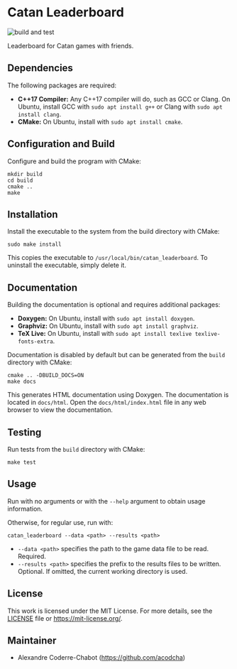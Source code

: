 # Catan Leaderboard
![build and test](https://github.com/acodcha/CatanLeaderboard/workflows/build%20and%20test/badge.svg?branch=master)

Leaderboard for Catan games with friends.

## Dependencies
The following packages are required:
- **C++17 Compiler:** Any C++17 compiler will do, such as GCC or Clang. On Ubuntu, install GCC with `sudo apt install g++` or Clang with `sudo apt install clang`.
- **CMake:** On Ubuntu, install with `sudo apt install cmake`.

## Configuration and Build
Configure and build the program with CMake:

```
mkdir build
cd build
cmake ..
make
```

## Installation
Install the executable to the system from the build directory with CMake:

```
sudo make install
```

This copies the executable to `/usr/local/bin/catan_leaderboard`. To uninstall the executable, simply delete it.

## Documentation
Building the documentation is optional and requires additional packages:
- **Doxygen:** On Ubuntu, install with `sudo apt install doxygen`.
- **Graphviz:** On Ubuntu, install with `sudo apt install graphviz`.
- **TeX Live:** On Ubuntu, install with `sudo apt install texlive texlive-fonts-extra`.

Documentation is disabled by default but can be generated from the `build` directory with CMake:

```
cmake .. -DBUILD_DOCS=ON
make docs
```

This generates HTML documentation using Doxygen. The documentation is located in `docs/html`. Open the `docs/html/index.html` file in any web browser to view the documentation.

## Testing
Run tests from the `build` directory with CMake:

```
make test
```

## Usage
Run with no arguments or with the `--help` argument to obtain usage information.

Otherwise, for regular use, run with:

```
catan_leaderboard --data <path> --results <path>
```

- `--data <path>` specifies the path to the game data file to be read. Required.
- `--results <path>` specifies the prefix to the results files to be written. Optional. If omitted, the current working directory is used.

## License
This work is licensed under the MIT License. For more details, see the [LICENSE](LICENSE) file or <https://mit-license.org/>.

## Maintainer
- Alexandre Coderre-Chabot (<https://github.com/acodcha>)
